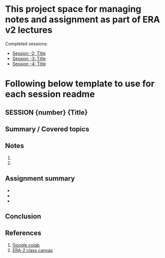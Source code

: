 # This project space for managing notes and assignment as part of ERA v2 lectures

Completed sessions:

- [Session -2: Title ](/session-2/)
- [Session -3: Title ](/session-3/)
- [Session -4: Title ](/session-4/)


# Following below template to use for each session readme


## SESSION {number} {Title}

## Summary / Covered topics



## Notes
1. 
2. 




## Assignment summary
- 
- 
- 


## Conclusion




## References
1. [Google colab](https://colab.research.google.com/#scrollTo=Nma_JWh-W-IF)
2. [ERA-2 class canvas](https://canvas.instructure.com/courses/8491182)